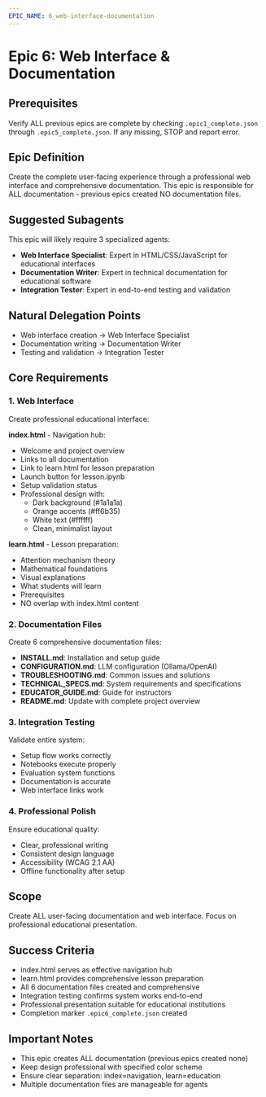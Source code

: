 ```yaml
---
EPIC_NAME: 6_web-interface-documentation
---
```


# Epic 6: Web Interface & Documentation

## Prerequisites
Verify ALL previous epics are complete by checking `.epic1_complete.json` through `.epic5_complete.json`. If any missing, STOP and report error.

## Epic Definition
Create the complete user-facing experience through a professional web interface and comprehensive documentation. This epic is responsible for ALL documentation - previous epics created NO documentation files.

## Suggested Subagents
This epic will likely require 3 specialized agents:
- **Web Interface Specialist**: Expert in HTML/CSS/JavaScript for educational interfaces
- **Documentation Writer**: Expert in technical documentation for educational software
- **Integration Tester**: Expert in end-to-end testing and validation

## Natural Delegation Points
- Web interface creation → Web Interface Specialist
- Documentation writing → Documentation Writer
- Testing and validation → Integration Tester

## Core Requirements

### 1. Web Interface
Create professional educational interface:

**index.html** - Navigation hub:
- Welcome and project overview
- Links to all documentation
- Link to learn.html for lesson preparation
- Launch button for lesson.ipynb
- Setup validation status
- Professional design with:
  - Dark background (#1a1a1a)
  - Orange accents (#ff6b35)
  - White text (#ffffff)
  - Clean, minimalist layout

**learn.html** - Lesson preparation:
- Attention mechanism theory
- Mathematical foundations
- Visual explanations
- What students will learn
- Prerequisites
- NO overlap with index.html content

### 2. Documentation Files
Create 6 comprehensive documentation files:
- **INSTALL.md**: Installation and setup guide
- **CONFIGURATION.md**: LLM configuration (Ollama/OpenAI)
- **TROUBLESHOOTING.md**: Common issues and solutions
- **TECHNICAL_SPECS.md**: System requirements and specifications
- **EDUCATOR_GUIDE.md**: Guide for instructors
- **README.md**: Update with complete project overview

### 3. Integration Testing
Validate entire system:
- Setup flow works correctly
- Notebooks execute properly
- Evaluation system functions
- Documentation is accurate
- Web interface links work

### 4. Professional Polish
Ensure educational quality:
- Clear, professional writing
- Consistent design language
- Accessibility (WCAG 2.1 AA)
- Offline functionality after setup

## Scope
Create ALL user-facing documentation and web interface. Focus on professional educational presentation.

## Success Criteria
- index.html serves as effective navigation hub
- learn.html provides comprehensive lesson preparation
- All 6 documentation files created and comprehensive
- Integration testing confirms system works end-to-end
- Professional presentation suitable for educational institutions
- Completion marker `.epic6_complete.json` created

## Important Notes
- This epic creates ALL documentation (previous epics created none)
- Keep design professional with specified color scheme
- Ensure clear separation: index=navigation, learn=education
- Multiple documentation files are manageable for agents